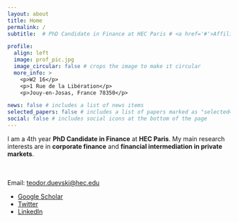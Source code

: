 ```yaml
---
layout: about
title: Home
permalink: /
subtitle:  # PhD Candidate in Finance at HEC Paris # <a href='#'>Affiliations</a>. Address. Contacts. Moto. Etc.

profile:
  align: left
  image: prof_pic.jpg
  image_circular: false # crops the image to make it circular
  more_info: >
    <p>W2 16</p>
    <p>1 Rue de la Libération</p>
    <p>Jouy-en-Josas, France 78350</p>

news: false # includes a list of news items
selected_papers: false # includes a list of papers marked as "selected={true}"
social: false # includes social icons at the bottom of the page
---
```



I am a 4th year **PhD Candidate in Finance** at **HEC Paris**. My main research interests are in  **corporate finance** and **financial intermediation in private markets**. 


<br><br>
Email: <a href="mailto:teodor.duevski@hec.edu">teodor.duevski@hec.edu</a>
<br>
<ul>
  <li><a href="https://scholar.google.com/citations?user=fRrtt34AAAAJ&hl=en" target="_blank">Google Scholar</a></li>
  <li><a href="https://x.com/TDuevski" target="_blank">Twitter</a></li>
  <li><a href="https://www.linkedin.com/in/teodor-duevski/" target="_blank">LinkedIn</a></li>
</ul>